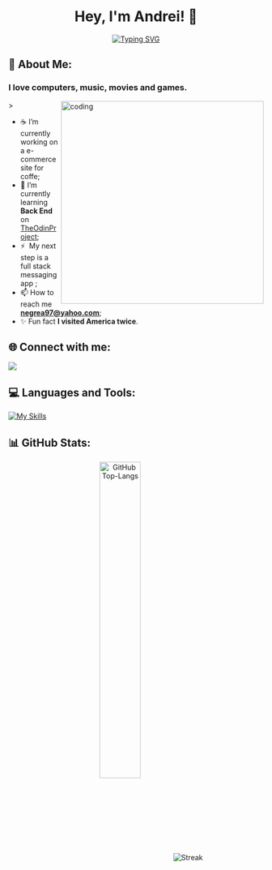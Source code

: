 <h1 align="center">Hey, I'm Andrei! 👋</h1>

<p align="center">
  <a href="https://git.io/typing-svg"><img src="https://readme-typing-svg.herokuapp.com?font=Pixelify+Sans&weight=600&pause=800&random=false&width=435&lines=Frontend+Developer;Database+Administrator;Support+IT;&center=true&width=380&height=45" alt="Typing SVG" /></a>
</p>

## 💫 About Me:
<h3>I love computers, music, movies and games.</h3>
<img align="right" alt="coding" width="400" height="400" src="https://camo.githubusercontent.com/62da68eb62b1e5f175f7d1f0191dd89a653d7908feb22d37d4a0ab07365d6791/68747470733a2f2f6d656469612e67697068792e636f6d2f6d656469612f4d3967624264396e6244724f5475314d71782f67697068792e676966"  />>

- ☕️ I’m currently working on a e-commerce site for coffe;
- 🧠 I’m currently learning **Back End** on [TheOdinProject](https://www.theodinproject.com/lessons/node-path-react-new-react-router);
- ⚡  My next step is a full stack messaging app ;
- 📫 How to reach me **negrea97@yahoo.com**;
- ✨ Fun fact **I visited America twice**.
  
## 🌐 Connect with me:
<p align="left">
  <a href="https://www.linkedin.com/in/andrei-negrea-49a669239/">
   <img src="https://img.icons8.com/color/48/000000/linkedin.png"/>
  </a>
</p>


## 💻 Languages and Tools:
[![My Skills](https://skillicons.dev/icons?i=html,css,javascript,react,webpack,vite,nextjs,mongodb,postman,git,github,jenkins,vscode&perline=8)](https://skillicons.dev)

## 📊 GitHub Stats:
<p align="center">
  <img src="https://github-readme-stats.vercel.app/api/top-langs/?username=negrea-andrei&layout=compact&theme=nightowl&hide_border=true&langs_count=10" alt="GitHub Top-Langs" align="center" width="40%" />
  <img alt="Streak" src="https://github-readme-streak-stats.herokuapp.com/?user=negrea-andrei&theme=nightowl&hide_border=true" align="center"/>
 </p>
  
